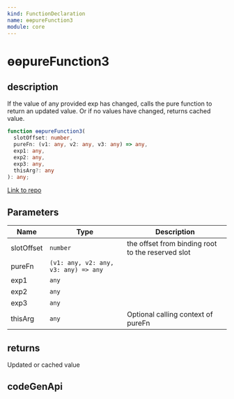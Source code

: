 ```yaml
---
kind: FunctionDeclaration
name: ɵɵpureFunction3
module: core
---
```


# ɵɵpureFunction3

## description

If the value of any provided exp has changed, calls the pure function to return
an updated value. Or if no values have changed, returns cached value.

```ts
function ɵɵpureFunction3(
  slotOffset: number,
  pureFn: (v1: any, v2: any, v3: any) => any,
  exp1: any,
  exp2: any,
  exp3: any,
  thisArg?: any
): any;
```

[Link to repo](https://github.com/timdeschryver/angular/blob/master/packages/core/src/render3/pure_function.ts#L104-L109)

## Parameters

| Name       | Type                                 | Description                                       |
| ---------- | ------------------------------------ | ------------------------------------------------- |
| slotOffset | `number`                             | the offset from binding root to the reserved slot |
| pureFn     | `(v1: any, v2: any, v3: any) => any` |                                                   |
| exp1       | `any`                                |                                                   |
| exp2       | `any`                                |                                                   |
| exp3       | `any`                                |                                                   |
| thisArg    | `any`                                | Optional calling context of pureFn                |

## returns

Updated or cached value

## codeGenApi
